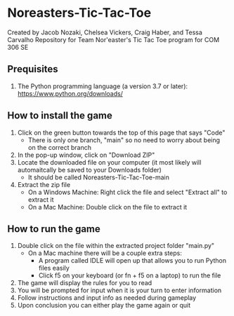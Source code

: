 # Noreasters-Tic-Tac-Toe
Created by Jacob Nozaki, Chelsea Vickers, Craig Haber, and Tessa Carvalho
Repository for Team Nor'easter's Tic Tac Toe program for COM 306 SE

## Prequisites
1. The Python programming language (a version 3.7 or later): https://www.python.org/downloads/

## How to install the game
1. Click on the green button towards the top of this page that says "Code"
   * There is only one branch, "main" so no need to worry about being on the correct branch
2. In the pop-up window, click on "Download ZIP"
3. Locate the downloaded file on your computer (it most likely will automaitcally be saved to your Downloads folder)
   * It should be called Noreasters-Tic-Tac-Toe-main
4. Extract the zip file
   * On a Windows Machine: Right click the file and select "Extract all" to extract it
   * On a Mac Machine: Double click on the file to extract it

## How to run the game
1. Double click on the file within the extracted project folder "main.py"
   * On a Mac machine there will be a couple extra steps:
     * A program called IDLE will open up that allows you to run Python files easily
     * Click f5 on your keyboard (or fn + f5 on a laptop) to run the file
2. The game will display the rules for you to read
3. You will be prompted for input when it is your turn to enter information
4. Follow instructions and input info as needed during gameplay
5. Upon conclusion you can either play the game again or quit
